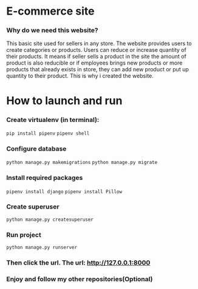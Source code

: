 # E-commerce site
### Why do we need this website?
This basic site used for sellers in any store. The website provides users to create categories or products. Users can reduce or increase quantity of their products. It means if seller sells a product in the site the amount of product is also reducible or if employees brings new products or more products that already exists in store, they can add new product or put up quantity to their product. This is why i created the website.
# How to launch and run
### Create virtualenv (in terminal):
` pip install pipenv `
` pipenv shell `
### Configure database
` python manage.py makemigrations `
` python manage.py migrate `
### Install required packages
` pipenv install django `
` pipenv install Pillow  `
### Create superuser
` python manage.py createsuperuser `
### Run project
` python manage.py runserver `
### Then click the url. The url: http://127.0.0.1:8000
### Enjoy and follow my other repositories(Optional)
